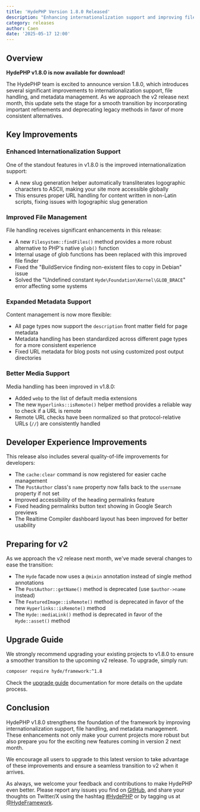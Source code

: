 ```yaml
---
title: 'HydePHP Version 1.8.0 Released'
description: "Enhancing internationalization support and improving file handling in preparation for the v2 release."
category: releases
author: Caen
date: '2025-05-17 12:00'
---
```


## Overview

**HydePHP v1.8.0 is now available for download!**

The HydePHP team is excited to announce version 1.8.0, which introduces several significant improvements to internationalization support, file handling, and metadata management. As we approach the v2 release next month, this update sets the stage for a smooth transition by incorporating important refinements and deprecating legacy methods in favor of more consistent alternatives.

## Key Improvements

### Enhanced Internationalization Support

One of the standout features in v1.8.0 is the improved internationalization support:

- A new slug generation helper automatically transliterates logographic characters to ASCII, making your site more accessible globally
- This ensures proper URL handling for content written in non-Latin scripts, fixing issues with logographic slug generation

### Improved File Management

File handling receives significant enhancements in this release:

- A new `Filesystem::findFiles()` method provides a more robust alternative to PHP's native `glob()` function
- Internal usage of glob functions has been replaced with this improved file finder
- Fixed the "BuildService finding non-existent files to copy in Debian" issue
- Solved the "Undefined constant `Hyde\Foundation\Kernel\GLOB_BRACE`" error affecting some systems

### Expanded Metadata Support

Content management is now more flexible:

- All page types now support the `description` front matter field for page metadata
- Metadata handling has been standardized across different page types for a more consistent experience
- Fixed URL metadata for blog posts not using customized post output directories

### Better Media Support

Media handling has been improved in v1.8.0:

- Added `webp` to the list of default media extensions
- The new `Hyperlinks::isRemote()` helper method provides a reliable way to check if a URL is remote
- Remote URL checks have been normalized so that protocol-relative URLs (`//`) are consistently handled

## Developer Experience Improvements

This release also includes several quality-of-life improvements for developers:

- The `cache:clear` command is now registered for easier cache management
- The `PostAuthor` class's `name` property now falls back to the `username` property if not set
- Improved accessibility of the heading permalinks feature
- Fixed heading permalinks button text showing in Google Search previews
- The Realtime Compiler dashboard layout has been improved for better usability

## Preparing for v2

As we approach the v2 release next month, we've made several changes to ease the transition:

- The `Hyde` facade now uses a `@mixin` annotation instead of single method annotations
- The `PostAuthor::getName()` method is deprecated (use `$author->name` instead)
- The `FeaturedImage::isRemote()` method is deprecated in favor of the new `Hyperlinks::isRemote()` method
- The `Hyde::mediaLink()` method is deprecated in favor of the `Hyde::asset()` method

## Upgrade Guide

We strongly recommend upgrading your existing projects to v1.8.0 to ensure a smoother transition to the upcoming v2 release. To upgrade, simply run:

```bash
composer require hyde/framework:^1.8
```

Check the [upgrade guide](https://hydephp.com/docs/1.x/updating-hyde) documentation for more details on the update process.

## Conclusion

HydePHP v1.8.0 strengthens the foundation of the framework by improving internationalization support, file handling, and metadata management. These enhancements not only make your current projects more robust but also prepare you for the exciting new features coming in version 2 next month.

We encourage all users to upgrade to this latest version to take advantage of these improvements and ensure a seamless transition to v2 when it arrives.

As always, we welcome your feedback and contributions to make HydePHP even better. Please report any issues you find on [GitHub](https://github.com/hydephp/hyde), and share your thoughts on Twitter/X using the hashtag [#HydePHP](https://twitter.com/search?q=%23HydePHP) or by tagging us at [@HydeFramework](https://twitter.com/HydeFramework).
